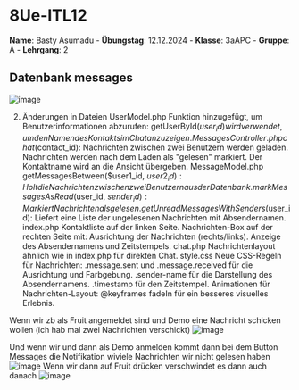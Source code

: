 # 8Ue-ITL12
**Name**: Basty Asumadu - **Übungstag**: 12.12.2024 - **Klasse**: 3aAPC - **Gruppe**: A - **Lehrgang**: 2


## Datenbank messages
![image](https://github.com/user-attachments/assets/2dfdb90a-6bd5-48cb-ac02-5be6751f6cca)



2. Änderungen in Dateien
UserModel.php
Funktion hinzugefügt, um Benutzerinformationen abzurufen:
getUserById($user_id) wird verwendet, um den Namen des Kontakts im Chat anzuzeigen.
MessagesController.php
chat($contact_id):
Nachrichten zwischen zwei Benutzern werden geladen.
Nachrichten werden nach dem Laden als "gelesen" markiert.
Der Kontaktname wird an die Ansicht übergeben.
MessageModel.php
getMessagesBetween($user1_id, $user2_id):
Holt die Nachrichten zwischen zwei Benutzern aus der Datenbank.
markMessagesAsRead($user_id, $sender_id):
Markiert Nachrichten als gelesen.
getUnreadMessagesWithSenders($user_id):
Liefert eine Liste der ungelesenen Nachrichten mit Absendernamen.
index.php
Kontaktliste auf der linken Seite.
Nachrichten-Box auf der rechten Seite mit:
Ausrichtung der Nachrichten (rechts/links).
Anzeige des Absendernamens und Zeitstempels.
chat.php
Nachrichtenlayout ähnlich wie in index.php für direkten Chat.
style.css
Neue CSS-Regeln für Nachrichten:
.message.sent und .message.received für die Ausrichtung und Farbgebung.
.sender-name für die Darstellung des Absendernamens.
.timestamp für den Zeitstempel.
Animationen für Nachrichten-Layout:
@keyframes fadeIn für ein besseres visuelles Erlebnis.








Wenn wir zb als Fruit angemeldet sind und Demo eine Nachricht schicken wollen (ich hab mal zwei Nachrichten verschickt)
![image](https://github.com/user-attachments/assets/e21a6ad3-decb-4cae-958f-48e6dc2dc741)

Und wenn wir und dann als Demo anmelden kommt dann bei dem Button Messages die Notifikation wiviele Nachrichten wir nicht gelesen haben
![image](https://github.com/user-attachments/assets/c0f6d2fe-793e-49e0-bd7b-89f1b1058157)
Wenn wir dann auf Fruit drücken verschwindet es dann auch danach 
![image](https://github.com/user-attachments/assets/e4986902-c8ac-4c91-a6c3-2965650235fa)


